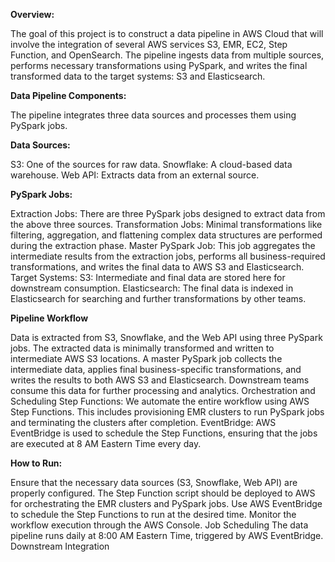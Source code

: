 
**Overview:**


The goal of this project is to construct a data pipeline in AWS Cloud that will involve the integration of several AWS services S3, EMR, EC2, Step Function, and OpenSearch. The pipeline ingests data from multiple sources, performs necessary transformations using PySpark, and writes the final transformed data to the target systems: S3 and Elasticsearch.


**Data Pipeline Components:**

The pipeline integrates three data sources and processes them using PySpark jobs. 

**Data Sources:**

S3: One of the sources for raw data.
Snowflake: A cloud-based data warehouse.
Web API: Extracts data from an external source.

**PySpark Jobs:**

Extraction Jobs: There are three PySpark jobs designed to extract data from the above three sources.
Transformation Jobs: Minimal transformations like filtering, aggregation, and flattening complex data structures are performed during the extraction phase.
Master PySpark Job: This job aggregates the intermediate results from the extraction jobs, performs all business-required transformations, and writes the final data to AWS S3 and Elasticsearch.
Target Systems:
S3: Intermediate and final data are stored here for downstream consumption.
Elasticsearch: The final data is indexed in Elasticsearch for searching and further transformations by other teams.

**Pipeline Workflow**

Data is extracted from S3, Snowflake, and the Web API using three PySpark jobs.
The extracted data is minimally transformed and written to intermediate AWS S3 locations.
A master PySpark job collects the intermediate data, applies final business-specific transformations, and writes the results to both AWS S3 and Elasticsearch.
Downstream teams consume this data for further processing and analytics.
Orchestration and Scheduling
Step Functions: We automate the entire workflow using AWS Step Functions. This includes provisioning EMR clusters to run PySpark jobs and terminating the clusters after completion.
EventBridge: AWS EventBridge is used to schedule the Step Functions, ensuring that the jobs are executed at 8 AM Eastern Time every day.


**How to Run:**


Ensure that the necessary data sources (S3, Snowflake, Web API) are properly configured.
The Step Function script should be deployed to AWS for orchestrating the EMR clusters and PySpark jobs.
Use AWS EventBridge to schedule the Step Functions to run at the desired time.
Monitor the workflow execution through the AWS Console.
Job Scheduling
The data pipeline runs daily at 8:00 AM Eastern Time, triggered by AWS EventBridge.
Downstream Integration
